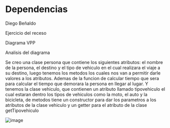 # Dependencias
Diego Beñaldo

Ejercicio del receso

Diagrama VPP

Analisis del diagrama

Se creo una clase persona que contiene los siguientes atributos: el nombre de la persona, el destino y el tipo de vehiculo en el cual realizara el viaje a su destino, luego tenemos los metodos los cuales nos van a permitir darle valores a los atributos. Ademas de la funcion de calcular tiempo que sera para calcular el tiempo que demorara la persona en llegar al lugar.
Y tenemos la clase vehiculo, que contienen un atributo llamado tipovehiculo el cual estaran dentro los tipos de vehiculos como la moto, el auto y la bicicleta, de metodos tiene un constructor para dar los parametros a los atributos de la clase vehiculo y un getter para el atributo de la clase getTipovehiculo

![image](https://github.com/GatoMiau03/Dependencias/assets/142507343/638a6e4e-df85-45be-9927-a4dafca49c8b)
